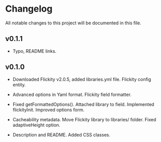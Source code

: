 # Changelog

All notable changes to this project will be documented in this file.

## v0.1.1

- Typo, README links.

## v0.1.0

- Downloaded Flickity v2.0.5, added libraries.yml file. Flickity config entity.

- Advanced options in Yaml format. Flickity field formatter.

- Fixed getFormattedOptions(). Attached library to field. Implemented
flickityInit. Improved options form.

- Cacheability metadata. Move Flickity library to libraries/ folder. Fixed
adaptiveHeight option.

- Description and README. Added CSS classes.
